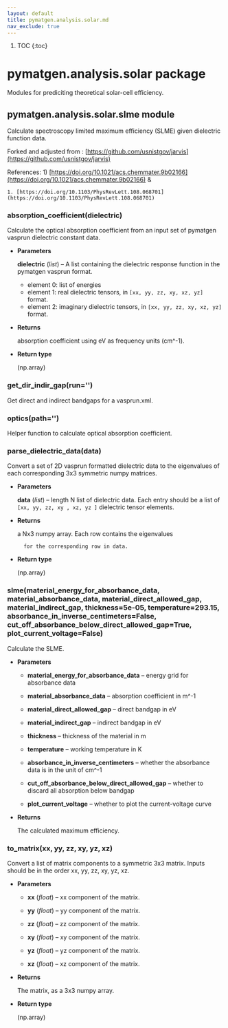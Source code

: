 ```yaml
---
layout: default
title: pymatgen.analysis.solar.md
nav_exclude: true
---
```


1. TOC
{:toc}

# pymatgen.analysis.solar package

Modules for prediciting theoretical solar-cell efficiency.


## pymatgen.analysis.solar.slme module

Calculate spectroscopy limited maximum efficiency (SLME) given dielectric function data.

Forked and adjusted from :
[https://github.com/usnistgov/jarvis](https://github.com/usnistgov/jarvis)

References: 1) [https://doi.org/10.1021/acs.chemmater.9b02166](https://doi.org/10.1021/acs.chemmater.9b02166)  &


    1. [https://doi.org/10.1103/PhysRevLett.108.068701](https://doi.org/10.1103/PhysRevLett.108.068701)


### absorption_coefficient(dielectric)
Calculate the optical absorption coefficient from an input set of
pymatgen vasprun dielectric constant data.


* **Parameters**

    **dielectric** (*list*) – A list containing the dielectric response function
    in the pymatgen vasprun format.
    - element 0: list of energies
    - element 1: real dielectric tensors, in `[xx, yy, zz, xy, xz, yz]` format.
    - element 2: imaginary dielectric tensors, in `[xx, yy, zz, xy, xz, yz]` format.



* **Returns**

    absorption coefficient using eV as frequency units (cm^-1).



* **Return type**

    (np.array)



### get_dir_indir_gap(run='')
Get direct and indirect bandgaps for a vasprun.xml.


### optics(path='')
Helper function to calculate optical absorption coefficient.


### parse_dielectric_data(data)
Convert a set of 2D vasprun formatted dielectric data to
the eigenvalues of each corresponding 3x3 symmetric numpy matrices.


* **Parameters**

    **data** (*list*) – length N list of dielectric data. Each entry should be
    a list of `[xx, yy, zz, xy , xz, yz ]` dielectric tensor elements.



* **Returns**

    a Nx3 numpy array. Each row contains the eigenvalues

        for the corresponding row in data.




* **Return type**

    (np.array)



### slme(material_energy_for_absorbance_data, material_absorbance_data, material_direct_allowed_gap, material_indirect_gap, thickness=5e-05, temperature=293.15, absorbance_in_inverse_centimeters=False, cut_off_absorbance_below_direct_allowed_gap=True, plot_current_voltage=False)
Calculate the SLME.


* **Parameters**


    * **material_energy_for_absorbance_data** – energy grid for absorbance data


    * **material_absorbance_data** – absorption coefficient in m^-1


    * **material_direct_allowed_gap** – direct bandgap in eV


    * **material_indirect_gap** – indirect bandgap in eV


    * **thickness** – thickness of the material in m


    * **temperature** – working temperature in K


    * **absorbance_in_inverse_centimeters** – whether the absorbance data is in the unit of cm^-1


    * **cut_off_absorbance_below_direct_allowed_gap** – whether to discard all absorption below bandgap


    * **plot_current_voltage** – whether to plot the current-voltage curve



* **Returns**

    The calculated maximum efficiency.



### to_matrix(xx, yy, zz, xy, yz, xz)
Convert a list of matrix components to a symmetric 3x3 matrix.
Inputs should be in the order xx, yy, zz, xy, yz, xz.


* **Parameters**


    * **xx** (*float*) – xx component of the matrix.


    * **yy** (*float*) – yy component of the matrix.


    * **zz** (*float*) – zz component of the matrix.


    * **xy** (*float*) – xy component of the matrix.


    * **yz** (*float*) – yz component of the matrix.


    * **xz** (*float*) – xz component of the matrix.



* **Returns**

    The matrix, as a 3x3 numpy array.



* **Return type**

    (np.array)